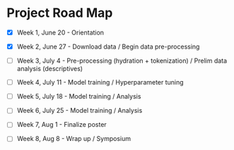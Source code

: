 # Project Road Map

- [x] Week 1, June 20 - Orientation
- [x] Week 2, June 27 - Download data / Begin data pre-processing
- [ ] Week 3, July 4 - Pre-processing (hydration + tokenization) / Prelim data analysis (descriptives)
- [ ] Week 4, July 11 - Model training / Hyperparameter tuning
- [ ] Week 5, July 18 - Model training / Analysis 
- [ ] Week 6, July 25 - Model training / Analysis
- [ ] Week 7, Aug 1 - Finalize poster
- [ ] Week 8, Aug 8 - Wrap up / Symposium 

